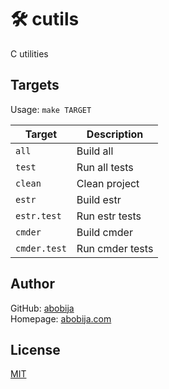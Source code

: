 # :hammer_and_wrench: cutils
C utilities

## Targets

Usage: `make TARGET`

| Target  | Description |
| ------------- | ------------- |
| `all`  | Build all |
| `test` | Run all tests |
| `clean` | Clean project |
| `estr`  | Build estr  |
| `estr.test` | Run estr tests |
| `cmder` | Build cmder |
| `cmder.test` | Run cmder tests |


## Author

GitHub: [abobija](https://github.com/abobija)<br>
Homepage: [abobija.com](https://abobija.com)

## License

[MIT](LICENSE)